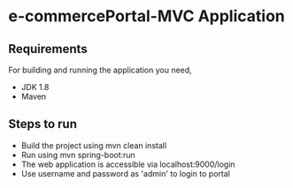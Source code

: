 # e-commercePortal-MVC Application

## Requirements
For building and running the application you need,
  * JDK 1.8
  * Maven
## Steps to run
* Build the project using mvn clean install
* Run using mvn spring-boot:run
* The web application is accessible via localhost:9000/login
* Use username and password as 'admin' to login to portal



